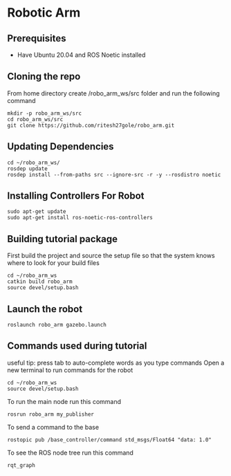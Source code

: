 # Robotic Arm

## Prerequisites
- Have Ubuntu 20.04 and ROS Noetic installed

## Cloning the repo
From home directory create /robo_arm_ws/src folder and run the following command
```
mkdir -p robo_arm_ws/src
cd robo_arm_ws/src
git clone https://github.com/ritesh27gole/robo_arm.git
```

## Updating Dependencies
```
cd ~/robo_arm_ws/
rosdep update
rosdep install --from-paths src --ignore-src -r -y --rosdistro noetic
```

## Installing Controllers For Robot
```
sudo apt-get update
sudo apt-get install ros-noetic-ros-controllers
```


## Building tutorial package
First build the project and source the setup file so that the system knows where to look for your build files
```
cd ~/robo_arm_ws
catkin build robo_arm
source devel/setup.bash
```

## Launch the robot
```
roslaunch robo_arm gazebo.launch
```


## Commands used during tutorial
useful tip: press tab to auto-complete words as you type commands
Open a new terminal to run commands for the robot

```
cd ~/robo_arm_ws
source devel/setup.bash
```
To run the main node run this command
```
rosrun robo_arm my_publisher
```

To send a command to the base
```
rostopic pub /base_controller/command std_msgs/Float64 "data: 1.0"
```

To see the ROS node tree run this command
```
rqt_graph
```
